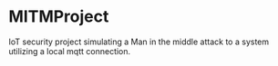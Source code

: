 # MITMProject
IoT security project simulating a Man in the middle attack to a system utilizing a local mqtt connection.
